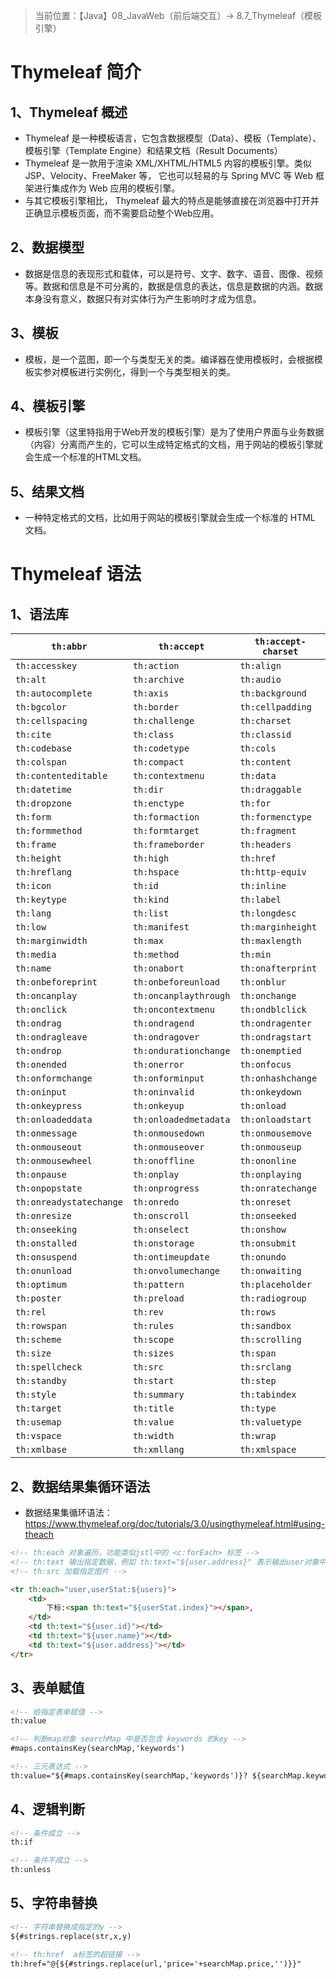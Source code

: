 > 当前位置：【Java】08_JavaWeb（前后端交互）-> 8.7_Thymeleaf（模板引擎）

# Thymeleaf 简介

## 1、Thymeleaf 概述

- Thymeleaf 是一种模板语言，它包含数据模型（Data）、模板（Template）、模板引擎（Template Engine）和结果文档（Result Documents）
- Thymeleaf 是一款用于渲染 XML/XHTML/HTML5 内容的模板引擎。类似 JSP、Velocity、FreeMaker 等， 它也可以轻易的与 Spring MVC 等 Web 框架进行集成作为 Web 应用的模板引擎。
- 与其它模板引擎相比， Thymeleaf 最大的特点是能够直接在浏览器中打开并正确显示模板页面，而不需要启动整个Web应用。

## 2、数据模型

- 数据是信息的表现形式和载体，可以是符号、文字、数字、语音、图像、视频等。数据和信息是不可分离的，数据是信息的表达，信息是数据的内涵。数据本身没有意义，数据只有对实体行为产生影响时才成为信息。

## 3、模板

- 模板，是一个蓝图，即一个与类型无关的类。编译器在使用模板时，会根据模板实参对模板进行实例化，得到一个与类型相关的类。

## 4、模板引擎

- 模板引擎（这里特指用于Web开发的模板引擎）是为了使用户界面与业务数据（内容）分离而产生的，它可以生成特定格式的文档，用于网站的模板引擎就会生成一个标准的HTML文档。

## 5、结果文档

- 一种特定格式的文档，比如用于网站的模板引擎就会生成一个标准的 HTML 文档。

# Thymeleaf 语法

## 1、语法库

| `th:abbr`               | `th:accept`           | `th:accept-charset` |
| ----------------------- | --------------------- | ------------------- |
| `th:accesskey`          | `th:action`           | `th:align`          |
| `th:alt`                | `th:archive`          | `th:audio`          |
| `th:autocomplete`       | `th:axis`             | `th:background`     |
| `th:bgcolor`            | `th:border`           | `th:cellpadding`    |
| `th:cellspacing`        | `th:challenge`        | `th:charset`        |
| `th:cite`               | `th:class`            | `th:classid`        |
| `th:codebase`           | `th:codetype`         | `th:cols`           |
| `th:colspan`            | `th:compact`          | `th:content`        |
| `th:contenteditable`    | `th:contextmenu`      | `th:data`           |
| `th:datetime`           | `th:dir`              | `th:draggable`      |
| `th:dropzone`           | `th:enctype`          | `th:for`            |
| `th:form`               | `th:formaction`       | `th:formenctype`    |
| `th:formmethod`         | `th:formtarget`       | `th:fragment`       |
| `th:frame`              | `th:frameborder`      | `th:headers`        |
| `th:height`             | `th:high`             | `th:href`           |
| `th:hreflang`           | `th:hspace`           | `th:http-equiv`     |
| `th:icon`               | `th:id`               | `th:inline`         |
| `th:keytype`            | `th:kind`             | `th:label`          |
| `th:lang`               | `th:list`             | `th:longdesc`       |
| `th:low`                | `th:manifest`         | `th:marginheight`   |
| `th:marginwidth`        | `th:max`              | `th:maxlength`      |
| `th:media`              | `th:method`           | `th:min`            |
| `th:name`               | `th:onabort`          | `th:onafterprint`   |
| `th:onbeforeprint`      | `th:onbeforeunload`   | `th:onblur`         |
| `th:oncanplay`          | `th:oncanplaythrough` | `th:onchange`       |
| `th:onclick`            | `th:oncontextmenu`    | `th:ondblclick`     |
| `th:ondrag`             | `th:ondragend`        | `th:ondragenter`    |
| `th:ondragleave`        | `th:ondragover`       | `th:ondragstart`    |
| `th:ondrop`             | `th:ondurationchange` | `th:onemptied`      |
| `th:onended`            | `th:onerror`          | `th:onfocus`        |
| `th:onformchange`       | `th:onforminput`      | `th:onhashchange`   |
| `th:oninput`            | `th:oninvalid`        | `th:onkeydown`      |
| `th:onkeypress`         | `th:onkeyup`          | `th:onload`         |
| `th:onloadeddata`       | `th:onloadedmetadata` | `th:onloadstart`    |
| `th:onmessage`          | `th:onmousedown`      | `th:onmousemove`    |
| `th:onmouseout`         | `th:onmouseover`      | `th:onmouseup`      |
| `th:onmousewheel`       | `th:onoffline`        | `th:ononline`       |
| `th:onpause`            | `th:onplay`           | `th:onplaying`      |
| `th:onpopstate`         | `th:onprogress`       | `th:onratechange`   |
| `th:onreadystatechange` | `th:onredo`           | `th:onreset`        |
| `th:onresize`           | `th:onscroll`         | `th:onseeked`       |
| `th:onseeking`          | `th:onselect`         | `th:onshow`         |
| `th:onstalled`          | `th:onstorage`        | `th:onsubmit`       |
| `th:onsuspend`          | `th:ontimeupdate`     | `th:onundo`         |
| `th:onunload`           | `th:onvolumechange`   | `th:onwaiting`      |
| `th:optimum`            | `th:pattern`          | `th:placeholder`    |
| `th:poster`             | `th:preload`          | `th:radiogroup`     |
| `th:rel`                | `th:rev`              | `th:rows`           |
| `th:rowspan`            | `th:rules`            | `th:sandbox`        |
| `th:scheme`             | `th:scope`            | `th:scrolling`      |
| `th:size`               | `th:sizes`            | `th:span`           |
| `th:spellcheck`         | `th:src`              | `th:srclang`        |
| `th:standby`            | `th:start`            | `th:step`           |
| `th:style`              | `th:summary`          | `th:tabindex`       |
| `th:target`             | `th:title`            | `th:type`           |
| `th:usemap`             | `th:value`            | `th:valuetype`      |
| `th:vspace`             | `th:width`            | `th:wrap`           |
| `th:xmlbase`            | `th:xmllang`          | `th:xmlspace`       |

## 2、数据结果集循环语法

- 数据结果集循环语法：https://www.thymeleaf.org/doc/tutorials/3.0/usingthymeleaf.html#using-theach

```html
<!-- th:each 对象遍历，功能类似jstl中的 <c:forEach> 标签 -->
<!-- th:text 输出指定数据，例如 th:text="${user.address}" 表示输出user对象中的address属性 -->
<!-- th:src 加载指定图片 -->

<tr th:each="user,userStat:${users}">
    <td>
        下标:<span th:text="${userStat.index}"></span>,
    </td>
    <td th:text="${user.id}"></td>
    <td th:text="${user.name}"></td>
    <td th:text="${user.address}"></td>
</tr>
```

## 3、表单赋值

```html
<!-- 给指定表单赋值 -->
th:value 

<!-- 判断map对象 searchMap 中是否包含 keywords 的key -->
#maps.containsKey(searchMap,'keywords')

<!-- 三元表达式 -->
th:value="${#maps.containsKey(searchMap,'keywords')}? ${searchMap.keywords}:''"
```

## 4、逻辑判断

```html
<!-- 条件成立 -->
th:if

<!-- 条件不成立 -->
th:unless
```



## 5、字符串替换

```html
<!-- 字符串替换成指定的y -->
${#strings.replace(str,x,y)

<!-- th:href  a标签的超链接 -->
th:href="@{${#strings.replace(url,'price='+searchMap.price,'')}}"
```





